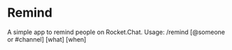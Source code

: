 # Remind

A simple app to remind people on Rocket.Chat. Usage: /remind [@someone or #channel] [what] [when]
